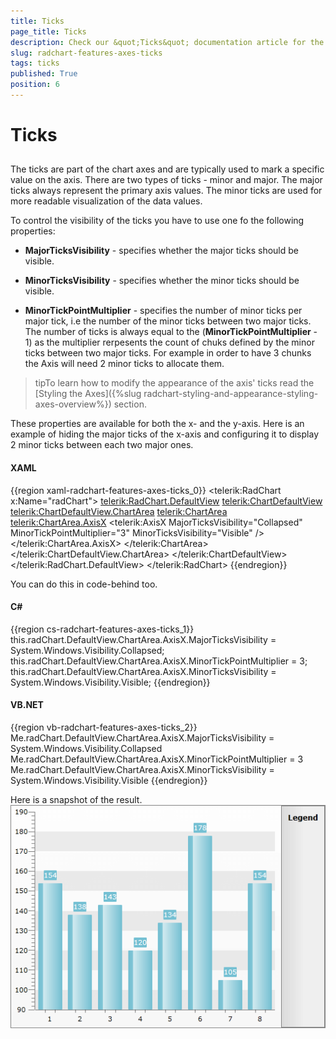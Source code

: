 ```yaml
---
title: Ticks
page_title: Ticks
description: Check our &quot;Ticks&quot; documentation article for the RadChart {{ site.framework_name }} control.
slug: radchart-features-axes-ticks
tags: ticks
published: True
position: 6
---
```


# Ticks



## 

The ticks are part of the chart axes and are typically used to mark a specific value on the axis. There are two types of ticks - minor and major. The major ticks always represent the primary axis values. The minor ticks are used for more readable visualization of the data values.

To control the visibility of the ticks you have to use one fo the following properties:

* __MajorTicksVisibility__ - specifies whether the major ticks should be visible.

* __MinorTicksVisibility__ - specifies whether the minor ticks should be visible.

* __MinorTickPointMultiplier__ - specifies the number of minor ticks per major tick, i.e the number of the minor ticks between two major ticks. The number of ticks is always equal to the (__MinorTickPointMultiplier__ - 1) as the multiplier rerpesents the count of chuks defined by the minor ticks between two major ticks. For example in order to have 3 chunks the Axis will need 2 minor ticks to allocate them.

>tipTo learn how to modify the appearance of the axis' ticks read the [Styling the Axes]({%slug radchart-styling-and-appearance-styling-axes-overview%}) section.

These properties are available for both the x- and the y-axis. Here is an example of hiding the major ticks of the x-axis and configuring it to display 2 minor ticks between each two major ones.

#### __XAML__

{{region xaml-radchart-features-axes-ticks_0}}
	<telerik:RadChart x:Name="radChart">
	    <telerik:RadChart.DefaultView>
	        <telerik:ChartDefaultView>
	            <telerik:ChartDefaultView.ChartArea>
	                <telerik:ChartArea>
	                    <telerik:ChartArea.AxisX>
	                        <telerik:AxisX MajorTicksVisibility="Collapsed"
	                                       MinorTickPointMultiplier="3"
	                                       MinorTicksVisibility="Visible" />
	                    </telerik:ChartArea.AxisX>
	                </telerik:ChartArea>
	            </telerik:ChartDefaultView.ChartArea>
	        </telerik:ChartDefaultView>
	    </telerik:RadChart.DefaultView>
	</telerik:RadChart>
{{endregion}}



You can do this in code-behind too.

#### __C#__

{{region cs-radchart-features-axes-ticks_1}}
	this.radChart.DefaultView.ChartArea.AxisX.MajorTicksVisibility = System.Windows.Visibility.Collapsed;
	this.radChart.DefaultView.ChartArea.AxisX.MinorTickPointMultiplier = 3;
	this.radChart.DefaultView.ChartArea.AxisX.MinorTicksVisibility = System.Windows.Visibility.Visible;
{{endregion}}



#### __VB.NET__

{{region vb-radchart-features-axes-ticks_2}}
	Me.radChart.DefaultView.ChartArea.AxisX.MajorTicksVisibility = System.Windows.Visibility.Collapsed
	Me.radChart.DefaultView.ChartArea.AxisX.MinorTickPointMultiplier = 3
	Me.radChart.DefaultView.ChartArea.AxisX.MinorTicksVisibility = System.Windows.Visibility.Visible
{{endregion}}



Here is a snapshot of the result.
![WPF RadChart  ](images/RadChart_Features_Axes_Ticks_01.png)
